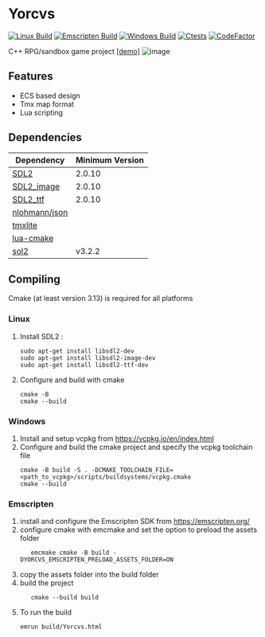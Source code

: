# Yorcvs 
[![Linux Build](https://github.com/Dantsz/Yorcvs/actions/workflows/cmake.yml/badge.svg)](https://github.com/Dantsz/Yorcvs/actions/workflows/cmake.yml)
[![Emscripten Build](https://github.com/Dantsz/Yorcvs/actions/workflows/EmscriptenBuild.yml/badge.svg)](https://github.com/Dantsz/Yorcvs/actions/workflows/EmscriptenBuild.yml)
[![Windows Build](https://github.com/Dantsz/Yorcvs/actions/workflows/windows.yml/badge.svg)](https://github.com/Dantsz/Yorcvs/actions/workflows/windows.yml)
[![Ctests](https://github.com/Dantsz/Yorcvs/actions/workflows/CTests.yml/badge.svg)](https://github.com/Dantsz/Yorcvs/actions/workflows/CTests.yml)
[![CodeFactor](https://www.codefactor.io/repository/github/dantsz/yorcvs/badge?s=c9aff80c39c79e9d970cb65e1572ff8096881f19)](https://www.codefactor.io/repository/github/dantsz/yorcvs)


C++ RPG/sandbox game project
[[demo]](https://dantsz.github.io/resources/Yorcvs.html)
![image](https://user-images.githubusercontent.com/19265585/160299653-ce730e2c-0307-4b0e-9bec-c16e8f078cde.png)
## Features
* ECS based design
* Tmx map format
* Lua scripting

## Dependencies
|Dependency|Minimum Version|
--- |---
|[SDL2](https://www.libsdl.org/download-2.0.php)|2.0.10|
|[SDL2_image](https://www.libsdl.org/projects/SDL_image/)|2.0.10|
|[SDL2_ttf](https://www.libsdl.org/projects/SDL_ttf/)|2.0.10|
|[nlohmann/json](https://github.com/nlohmann/json)|
|[tmxlite](https://github.com/fallahn/tmxlite)|
|[lua-cmake](https://github.com/lubgr/lua-cmake)|
|[sol2](https://sol2.readthedocs.io/en/latest/)|v3.2.2

## Compiling
Cmake (at least version 3.13) is required for all platforms
### Linux
1. Install SDL2 :
   ```
   sudo apt-get install libsdl2-dev
   sudo apt-get install libsdl2-image-dev
   sudo apt-get install libsdl2-ttf-dev
   ```
2. Configure and build with cmake
   ```
   cmake -B
   cmake --build
   ```
### Windows
1. Install and setup vcpkg from https://vcpkg.io/en/index.html
2. Configure and build the cmake project and specify the vcpkg toolchain file
   ```
   cmake -B build -S . -DCMAKE_TOOLCHAIN_FILE= <path_to_vcpkg>/scripts/buildsystems/vcpkg.cmake
   cmake --build
   ```
### Emscripten
1. install and configure the Emscripten SDK from https://emscripten.org/
2. configure cmake with emcmake and set the option to preload the assets folder
   ```
      emcmake cmake -B build -DYORCVS_EMSCRIPTEN_PRELOAD_ASSETS_FOLDER=ON
   ```
3. copy the assets folder into the build folder
4. build the project
   ```
      cmake --build build
   ```
5. To run the build 
   ```
   emrun build/Yorcvs.html
   ```


   

